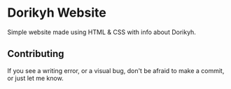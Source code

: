 # Dorikyh Website
Simple website made using HTML & CSS with info about Dorikyh.

## Contributing
If you see a writing error, or a visual bug, don't be afraid to make a commit, or just let me know.
